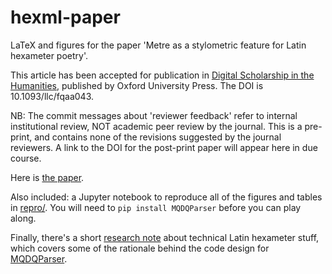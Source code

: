 # hexml-paper

LaTeX and figures for the paper 'Metre as a stylometric feature for Latin hexameter poetry'.

This article has been accepted for publication in [Digital Scholarship in the Humanities](https://academic.oup.com/dsh), published by Oxford University Press. The DOI is 10.1093/llc/fqaa043.

NB: The commit messages about 'reviewer feedback' refer to internal institutional review, NOT academic peer review by the journal. This is a pre-print, and contains none of the revisions suggested by the journal reviewers. A link to the DOI for the post-print paper will appear here in due course.

Here is [the paper](the_paper.pdf).

Also included: a Jupyter notebook to reproduce all of the figures and tables in [repro/](repro). You will need to `pip install MQDQParser` before you can play along.

Finally, there's a short [research note](hexameter_stuff.pdf) about technical Latin hexameter stuff, which covers some of the rationale behind the code design for [MQDQParser](https://github.com/bnagy/mqdq-parser).

